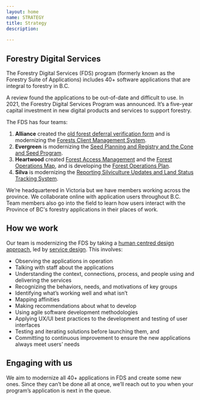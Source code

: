 ```yaml
---
layout: home
name: STRATEGY
title: Strategy
description:
       
---
```


## Forestry Digital Services 

The Forestry Digital Services (FDS) program (formerly known as the Forestry Suite of Applications) includes 40+ software applications that are integral to forestry in B.C. 

A review found the applications to be out-of-date and difficult to use. In 2021, the Forestry Digital Services Program was announced. It’s a five-year capital investment in new digital products and services to support forestry. 

The FDS has four teams:
1. **Alliance** created the [old forest deferral verification form](./applications/oldgrowth.html) and is modernizing the [Forests Client Management System](./applications/client.html). 
2. **Evergreen** is modernizing the [Seed Planning and Registry and the Cone and Seed Program](./applications/spar.html). 
3. **Heartwood** created [Forest Access Management](./applications/fam.html) and the [Forest Operations Map](./applications/fom.html), and is developing the [Forest Operations Plan](./applications/fop.html).
4. **Silva** is modernizing the [Reporting Silviculture Updates and Land Status Tracking System](./applications/results.html).

We’re headquartered in Victoria but we have members working across the province. We collaborate online with application users throughout B.C. Team members also go into the field to learn how users interact with the Province of BC's forestry applications in their places of work. 

## How we work

Our team is modernizing the FDS by taking a [human centred design approach](https://en.wikipedia.org/wiki/Human-centered_design), led by [service design](https://en.wikipedia.org/wiki/Service_design). 
 This involves:
 - Observing the applications in operation
 - Talking with staff about the applications 
 - Understanding the context, connections, process, and people using and delivering the services 
 - Recognizing the behaviors, needs, and motivations of key groups 
 - Identifying what’s working well and what isn’t 
 - Mapping affinities 
 - Making recommendations about what to develop 
 - Using agile software development methodologies 
 - Applying UX/UI best practices to the development and testing of user interfaces 
 - Testing and iterating solutions before launching them, and 
 - Committing to continuous improvement to ensure the new applications always meet users’ needs 

## Engaging with us
We aim to modernize all 40+ applications in FDS and create some new ones. Since they can’t be done all at once, we’ll reach out to you when your program’s application is next in the queue.
  
